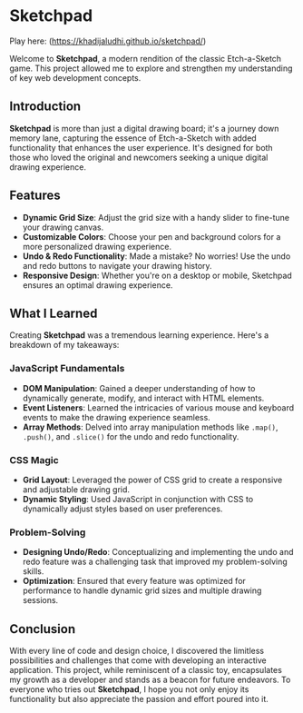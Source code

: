 # Sketchpad

Play here: (https://khadijaludhi.github.io/sketchpad/)

Welcome to **Sketchpad**, a modern rendition of the classic Etch-a-Sketch game. 
This project allowed me to explore and strengthen my understanding of key web development concepts.


## Introduction
**Sketchpad** is more than just a digital drawing board; it's a journey down memory lane, capturing the essence of Etch-a-Sketch with added functionality that enhances the user experience. It's designed for both those who loved the original and newcomers seeking a unique digital drawing experience.

## Features
- **Dynamic Grid Size**: Adjust the grid size with a handy slider to fine-tune your drawing canvas.
- **Customizable Colors**: Choose your pen and background colors for a more personalized drawing experience.
- **Undo & Redo Functionality**: Made a mistake? No worries! Use the undo and redo buttons to navigate your drawing history.
- **Responsive Design**: Whether you're on a desktop or mobile, Sketchpad ensures an optimal drawing experience.

## What I Learned
Creating **Sketchpad** was a tremendous learning experience. Here's a breakdown of my takeaways:

### JavaScript Fundamentals
- **DOM Manipulation**: Gained a deeper understanding of how to dynamically generate, modify, and interact with HTML elements.
- **Event Listeners**: Learned the intricacies of various mouse and keyboard events to make the drawing experience seamless.
- **Array Methods**: Delved into array manipulation methods like `.map()`, `.push()`, and `.slice()` for the undo and redo functionality.

### CSS Magic
- **Grid Layout**: Leveraged the power of CSS grid to create a responsive and adjustable drawing grid.
- **Dynamic Styling**: Used JavaScript in conjunction with CSS to dynamically adjust styles based on user preferences.

### Problem-Solving
- **Designing Undo/Redo**: Conceptualizing and implementing the undo and redo feature was a challenging task that improved my problem-solving skills.
- **Optimization**: Ensured that every feature was optimized for performance to handle dynamic grid sizes and multiple drawing sessions.

## Conclusion
 With every line of code and design choice, I discovered the limitless possibilities and challenges that come with developing an interactive application. This project, while reminiscent of a classic toy, encapsulates my growth as a developer and stands as a beacon for future endeavors. To everyone who tries out **Sketchpad**, I hope you not only enjoy its functionality but also appreciate the passion and effort poured into it.

